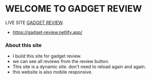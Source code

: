 # WELCOME TO GADGET REVIEW

LIVE SITE [GADGET REVIEW](https://gadget-review.netlify.app/).
* https://gadget-review.netlify.app/


### About this site
* I build this site for gadget review.
* we can see all reviews from the review button.
* This site is a dynamic site. don't need to reload again and again.
* this website is also mobile responsive.
